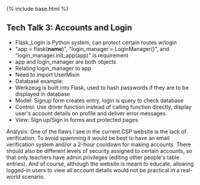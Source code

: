 {% include base.html %}

## Tech Talk 3: Accounts and Login

- Flask_Login is Python system, can protect certain routes w/login
- "app = flask(__name__)", "login_manager = LoginManager()", and "login_manager.init_app(app)" is requirement
- app and login_manager are both objects
- Relating login_manager to app
- Need to import UserMixin
- Database example: 
- Werkzeug is built into Flask, used to hash passwords if they are to be displayed in database 
- Model: Signup form creates entry, login is query to check database
- Control: Use driver function instead of calling function directly, display user's account details on profile and deliver error messages
- View: Sign up/Sign in forms and protected pages

Analysis: One of the flaws I see in the current CSP website is the lack of verification. To avoid spamming it would be best to have an email verification system and/or a 2-hour cooldown for making accounts. There should also be different levels of security assigned to certain accounts, so that only teachers have admin privileges (editing other people's table entries). And of course, although the website is meant to educate, allowing logged-in users to view all account details would not be practical in a real-world scenario.
